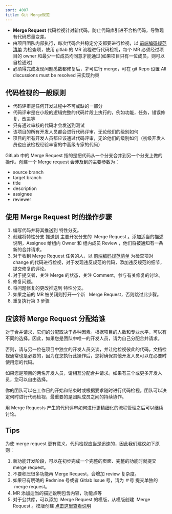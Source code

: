 ```yaml
---
sort: 4007
title: Git Merge规范
---
```


- **Merge Request** 代码检视针对新代码，防止代码库引进不合格代码，导致现有代码质量变差。
- 由项目团队内部执行，每次代码合并稳定分支都要进行检视，以 [前端编码规范清单](../编码规范/index.md) 为检查项，使用 gitlab 的 MR 流程进行代码检视，每个 MR 必须经过项目的 owner 和最少一位成员均同意才能通过(如果项目只有一位成员，则可以自检通过)
- 必须得完成发现问题悉数都修复后，才可进行 merge，可在 git Repo 设置 All discussions must be resolved 来实现约束

## 代码检视的一般原则

- 代码评审是任何开发过程中不可或缺的一部分
- 代码评审是在小段的逻辑完整的代码片段上执行的，例如功能，任务，错误修复，改进等
- 只有通过审核的代码才会发送到测试
- 该项目的所有开发人员都会进行代码评审，无论他们的级别如何
- 项目的所有开发人员都应该通过代码评审，无论他们的级别如何（初级开发人员也应该检视经验丰富的中高级专家的代码）

GitLab 中的 Merge Request 指的是把代码从一个分支合并到另一个分支上做的操作。创建一个 Merge request 会涉及到的主要参数为：

- source branch
- target branch
- title
- description
- assignee
- reviewer

## 使用 Merge Request 时的操作步骤

1.  编写代码并将其推送到 特性分支。
2.  创建将特性分支 推送到 主要开发分支的  Merge Request 。添加适当的描述说明，Assignee 给组内 Owner 和 组内成员 Review ，他们将被通知有一条新的合并请求。
3.  对于收到 Merge Request 任务的人，以 [前端编码规范清单](../编码规范/index.md) 为检查项对 change 的代码进行检视，对于发现违反规范的代码，添加违反规范的细节，提交修复的评论。
4.  对于提交者，关注 Merge 的状态，关注 Comment，参与有关修复的讨论。
5.  修复问题。
6.  将问题修复的更改推送到 特性分支。
7.  如果之前的 MR 被关闭则打开一个新   Merge Request，否则跳过此步骤。
8.  重复执行第 3 步骤

## 应该将 Merge Request 分配给谁

对于合并请求，它们的分配取决于各种因素。根据项目的人数和专业水平，可以有不同的选择。因此，如果您是团队中唯一的开发人员，请为自己分配合并请求。

否则，请与另一位在项目中独立的开发人员交谈，并让他检视彼此的代码。文档检视通常也是必要的，因为在您执行此操作后，您将确保其他开发人员可以在必要时使用您的代码。

如果您是项目的两名开发人员，请相互分配合并请求。如果有三个或更多开发人员，您可以自由选择。

你的团队可以在工作日的开始和结束时或根据要求随时进行代码检视。团队可以决定何时进行代码检视，最重要的是团队成员之间的持续协作。

用 Merge Requests 产生的代码评审如何进行更精细化的流程管理之后可以继续讨论。

## Tips

为使 merge request 更有意义，代码检视应当是迅速的，因此我们建议如下原则：

1.  新功能开发阶段，可以在初步完成一个完整的页面、完整的功能时就提交 merge request。
2.  不要积压很多功能再 Merge Request，会增加 review 复杂度。
3.  如果已有明确的 Redmine 号或者 Gitlab Issue 号，请为 ＃号 提交单独的  merge request。
4.  MR 添加适当的描述说明包含内容，功能点等
5.  对于公共库，可以添加  Merge Request 的模版，从模版创建  Merge Request 。模版创建 [点击这里查看说明](https://www.qikegu.com/uncategorized/925)
